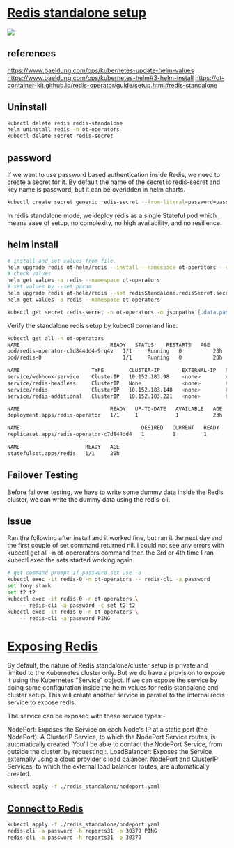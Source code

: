 # **[Redis standalone setup](https://ot-container-kit.github.io/redis-operator/guide/setup.html#redis-standalone)**

![](https://ot-container-kit.github.io/redis-operator/assets/img/redis-standalone.a6152d9b.png)

## references

<https://www.baeldung.com/ops/kubernetes-update-helm-values>
<https://www.baeldung.com/ops/kubernetes-helm#3-helm-install>
<https://ot-container-kit.github.io/redis-operator/guide/setup.html#redis-standalone>

## Uninstall

```bash
kubectl delete redis redis-standalone
helm uninstall redis -n ot-operators
kubectl delete secret redis-secret
```

## password

If we want to use password based authentication inside Redis, we need to create a secret for it. By default the name of the secret is redis-secret and key name is password, but it can be overidden in helm charts.

```bash
kubectl create secret generic redis-secret --from-literal=password=password -n ot-operators

```

In redis standalone mode, we deploy redis as a single Stateful pod which means ease of setup, no complexity, no high availability, and no resilience.

## helm install

```bash
# install and set values from file.
helm upgrade redis ot-helm/redis --install --namespace ot-operators --values values.yaml
# check values 
helm get values -a redis --namespace ot-operators
# set values by --set param
helm upgrade redis ot-helm/redis --set redisStandalone.redisSecret.secretName=redis-secret,redisStandalone.redisSecret.secretKey=password --install --namespace ot-operators
helm get values -a redis --namespace ot-operators

kubectl get secret redis-secret -n ot-operators -o jsonpath='{.data.password}' | base64 --decode
```

Verify the standalone redis setup by kubectl command line.

```bash
kubectl get all -n ot-operators
NAME                             READY   STATUS    RESTARTS   AGE
pod/redis-operator-c7d844dd4-9rq4v   1/1     Running   0          23h
pod/redis-0                          1/1     Running   0          20h

NAME                       TYPE        CLUSTER-IP       EXTERNAL-IP   PORT(S)    AGE
service/webhook-service    ClusterIP   10.152.183.98    <none>        443/TCP    23h
service/redis-headless     ClusterIP   None             <none>        6379/TCP   20h
service/redis              ClusterIP   10.152.183.148   <none>        6379/TCP   20h
service/redis-additional   ClusterIP   10.152.183.221   <none>        6379/TCP   20h

NAME                             READY   UP-TO-DATE   AVAILABLE   AGE
deployment.apps/redis-operator   1/1     1            1           23h

NAME                                       DESIRED   CURRENT   READY   AGE
replicaset.apps/redis-operator-c7d844dd4   1         1         1       23h

NAME                     READY   AGE
statefulset.apps/redis   1/1     20h
```

## Failover Testing

Before failover testing, we have to write some dummy data inside the Redis cluster, we can write the dummy data using the redis-cli.

## Issue

Ran the following after install and it worked fine, but ran it the next day and the first couple of set command returned nil. I could not see any errors with kubectl get all -n ot-opererators command then the 3rd or 4th time I ran kubectl exec the sets started working again.

```bash
# get command prompt if password set use -a
kubectl exec -it redis-0 -n ot-operators -- redis-cli -a password
set tony stark
set t2 t2
kubectl exec -it redis-0 -n ot-operators \
    -- redis-cli -a password -c set t2 t2
kubectl exec -it redis-0 -n ot-operators \
    -- redis-cli -a password PING


```

# **[Exposing Redis](https://ot-container-kit.github.io/redis-operator/guide/exposing-redis.html#exposing-service)**

By default, the nature of Redis standalone/cluster setup is private and limited to the Kubernetes cluster only. But we do have a provision to expose it using the Kubernetes "Service" object. If we can expose the service by doing some configuration inside the helm values for redis standalone and cluster setup. This will create another service in parallel to the internal redis service to expose redis.

The service can be exposed with these service types:-

NodePort: Exposes the Service on each Node's IP at a static port (the NodePort). A ClusterIP Service, to which the NodePort Service routes, is automatically created. You'll be able to contact the NodePort Service, from outside the cluster, by requesting <NodeIP>:<NodePort>.
LoadBalancer: Exposes the Service externally using a cloud provider's load balancer. NodePort and ClusterIP Services, to which the external load balancer routes, are automatically created.

```bash
kubectl apply -f ./redis_standalone/nodeport.yaml
```

## **[Connect to Redis](https://redis.io/docs/latest/develop/connect/cli/#host-port-password-and-database)**

```bash
kubectl apply -f ./redis_standalone/nodeport.yaml
redis-cli -a password -h reports31 -p 30379 PING
redis-cli -a password -h reports31 -p 30379 

```
